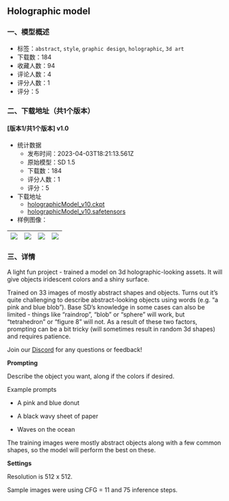 ## Holographic model
### 一、模型概述

- 标签：`abstract`, `style`, `graphic design`, `holographic`, `3d art`
- 下载数：184
- 收藏人数：94
- 评论人数：4
- 评分人数：1
- 评分：5

### 二、下载地址（共1个版本）

#### [版本1/共1个版本] v1.0

- 统计数据
  - 发布时间：2023-04-03T18:21:13.561Z
  - 原始模型：SD 1.5
  - 下载数：184
  - 评分人数：1
  - 评分：5
- 下载地址
  - [holographicModel_v10.ckpt](https://civitai.com/api/download/models/34528?type=Model&format=PickleTensor&size=full&fp=fp16)
  - [holographicModel_v10.safetensors](https://civitai.com/api/download/models/34528)
- 样例图像：

| <img src="https://image.civitai.com/xG1nkqKTMzGDvpLrqFT7WA/775b9cef-25bf-4c85-4248-bcf827259300/width=450/394353.jpeg" /> | <img src="https://image.civitai.com/xG1nkqKTMzGDvpLrqFT7WA/5b3d39ff-2c62-47d2-92fc-a59a659e5b00/width=450/394365.jpeg" /> | <img src="https://image.civitai.com/xG1nkqKTMzGDvpLrqFT7WA/03f8388d-d06a-4a6e-320c-e43f5c53cb00/width=450/394356.jpeg" /> | <img src="https://image.civitai.com/xG1nkqKTMzGDvpLrqFT7WA/8987f74f-d232-40bf-d55c-2259a0e29d00/width=450/394361.jpeg" /> |
| ---- | ---- | ---- | ---- |


### 三、详情
<p>A light fun project - trained a model on 3d holographic-looking assets. It will give objects iridescent colors and a shiny surface. <br /></p><p>Trained on 33 images of mostly abstract shapes and objects. Turns out it’s quite challenging to describe abstract-looking objects using words (e.g. “a pink and blue blob”). Base SD’s knowledge in some cases can also be limited - things like “raindrop”, “blob” or “sphere” will work, but “tetrahedron” or “figure 8” will not. As a result of these two factors, prompting can be a bit tricky (will sometimes result in random 3d shapes) and requires patience.<br /></p><p>Join our <a target="_blank" rel="ugc" href="https://discord.gg/BuEEtKnfUK"><u>Discord</u></a> for any questions or feedback!<br /></p><p><strong>Prompting</strong></p><p>Describe the object you want, along if the colors if desired.</p><p></p><p>Example prompts</p><ul><li><p>A pink and blue donut </p></li><li><p>A black wavy sheet of paper</p></li><li><p>Waves on the ocean</p></li></ul><p></p><p>The training images were mostly abstract objects along with a few common shapes, so the model will perform the best on these. </p><p></p><p><strong>Settings</strong></p><p>Resolution is 512 x 512. </p><p>Sample images were using CFG = 11 and 75 inference steps.</p>